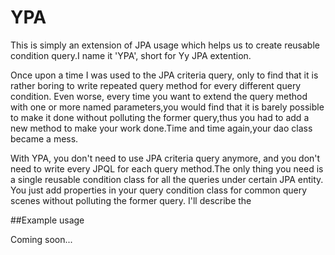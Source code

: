 # YPA
This is simply an extension of JPA usage which helps us to create reusable condition query.I name it 'YPA', short for Yy JPA extention.

Once upon a time I was used to the JPA criteria query, only to find that it is rather boring to write repeated query method for every different query condition.
Even worse, every time you want to extend the query method with one or more named parameters,you would find that it is barely possible to make it done without
polluting the former query,thus you had to add a new method to make your work done.Time and time again,your dao class became a mess.

With YPA, you don't need to use JPA criteria query anymore, and you don't need to write every JPQL for each query method.The only thing you need is a single reusable
condition class for all the queries under certain JPA entity.
You just add properties in your
query condition class for common query scenes without polluting the former query.
I'll describe the

##Example usage

Coming soon...
